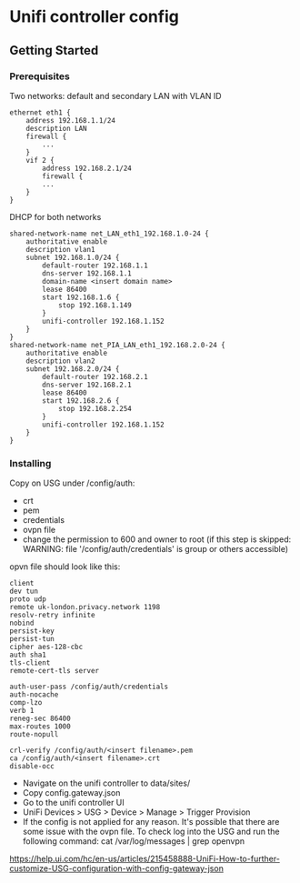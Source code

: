 # Unifi controller config

## Getting Started

### Prerequisites

Two networks: default and secondary LAN with VLAN ID
```
ethernet eth1 {
    address 192.168.1.1/24
    description LAN
    firewall {
        ...
    }
    vif 2 {
        address 192.168.2.1/24
        firewall {
        ... 
    }
}
```

DHCP for both networks
```
shared-network-name net_LAN_eth1_192.168.1.0-24 {
    authoritative enable
    description vlan1
    subnet 192.168.1.0/24 {
        default-router 192.168.1.1
        dns-server 192.168.1.1
        domain-name <insert domain name>
        lease 86400
        start 192.168.1.6 {
            stop 192.168.1.149
        }
        unifi-controller 192.168.1.152
    }
}
shared-network-name net_PIA_LAN_eth1_192.168.2.0-24 {
    authoritative enable
    description vlan2
    subnet 192.168.2.0/24 {
        default-router 192.168.2.1
        dns-server 192.168.2.1
        lease 86400
        start 192.168.2.6 {
            stop 192.168.2.254
        }
        unifi-controller 192.168.1.152
    }
}
```

### Installing

Copy on USG under /config/auth:
* crt
* pem
* credentials
* ovpn file
* change the permission to 600 and owner to root (if this step is skipped: WARNING: file '/config/auth/credentials' is group or others accessible)

opvn file should look like this:

```
client
dev tun
proto udp
remote uk-london.privacy.network 1198
resolv-retry infinite
nobind
persist-key
persist-tun
cipher aes-128-cbc
auth sha1
tls-client
remote-cert-tls server

auth-user-pass /config/auth/credentials
auth-nocache
comp-lzo
verb 1
reneg-sec 86400
max-routes 1000
route-nopull

crl-verify /config/auth/<insert filename>.pem
ca /config/auth/<insert filename>.crt
disable-occ
```

* Navigate on the unifi controller to data/sites/<insert siteid>
* Copy config.gateway.json
* Go to the unifi controller UI
* UniFi Devices > USG > Device > Manage > Trigger Provision
* If the config is not applied for any reason. It's possible that there are some issue with the ovpn file. To check log into the USG and run the following command: cat /var/log/messages | grep openvpn

https://help.ui.com/hc/en-us/articles/215458888-UniFi-How-to-further-customize-USG-configuration-with-config-gateway-json
